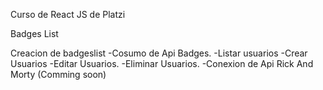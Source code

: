 Curso de React JS de Platzi

Badges List

Creacion de badgeslist
-Cosumo de Api Badges.
-Listar usuarios
-Crear Usuarios
-Editar Usuarios.
-Eliminar Usuarios.
-Conexion de Api Rick And Morty (Comming soon)
